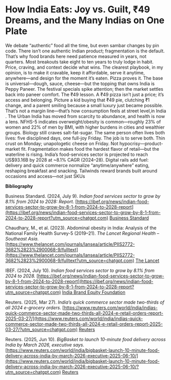# How India Eats: Joy vs. Guilt, ₹49 Dreams, and the Many Indias on One Plate


We debate “authentic” food all the time, but even sambar changes by pin code. There isn’t one authentic Indian product; fragmentation is the default. That’s why food brands here need patience measured in years, not quarters. Most breakouts take eight to ten years to truly lodge in habit. Price, craving, and context decide what wins. The clearest playbook, in my opinion, is to  make it cravable, keep it affordable, serve it anytime, anywhere—and design for the moment it’s eaten. Pizza proves it. The base is universal—dough, sauce, cheese—but the topping that owns India is Peppy Paneer. The festival specials spike attention; then the market settles back into paneer comfort. The ₹49 lesson. A ₹49 pizza isn’t just a price; it’s access and belonging. Picture a kid buying that ₹49 pie, clutching ₹1 change, and a parent smiling because a small luxury just became possible. That’s not a margin line—that’s how consumption feels at street level,in India .
The  Urban India has moved from scarcity to abundance, and health is now a lens. NFHS-5 indicates overweight/obesity is common—roughly 23% of women and 22% of men by BMI, with higher burdens in cities and wealthier groups. Biology still craves salt-fat-sugar. The same person often lives both lives: five disciplined days, one full-joy Friday. The job is to serve both. Thin crust on Monday; unapologetic cheese on Friday. Not hypocrisy—product-market fit.
 Fragmentation makes food the hardest flavor of retail—but the waterline is rising. India’s food-services sector is projected to reach US$93.16B by 2028 at ~8.1% CAGR (2024–28). Digital rails add fuel: delivery and quick commerce normalize “anytime/anywhere” eating, reshaping breakfast and snacking. Tailwinds reward brands built around occasions and access—not just SKUs

**Bibliography** 

Business Standard. (2024, July 9). *Indian food services sector to grow by 8.1% from 2024 to 2028: Report.* [https://ibef.org/news/indian-food-services-sector-to-grow-by-8-1-from-2024-to-2028-report](https://ibef.org/news/indian-food-services-sector-to-grow-by-8-1-from-2024-to-2028-report?utm_source=chatgpt.com)  [Business Standard](https://www.business-standard.com/industry/news/indian-food-services-sector-to-grow-by-8-1-from-2024-to-2028-report-124070900997_1.html?utm_source=chatgpt.com)

Chaudhary, M., et al. (2023). Abdominal obesity in India: Analysis of the National Family Health Survey-5 (2019–21). *The Lancet Regional Health – Southeast Asia.* [https://www.thelancet.com/journals/lansea/article/PIIS2772-3682%2823%2900068-9/fulltext](https://www.thelancet.com/journals/lansea/article/PIIS2772-3682%2823%2900068-9/fulltext?utm_source=chatgpt.com)  [The Lancet](https://www.thelancet.com/journals/lansea/article/PIIS2772-3682%2823%2900068-9/fulltext?utm_source=chatgpt.com)

IBEF. (2024, July 10). *Indian food services sector to grow by 8.1% from 2024 to 2028.* [https://ibef.org/news/indian-food-services-sector-to-grow-by-8-1-from-2024-to-2028-report](https://ibef.org/news/indian-food-services-sector-to-grow-by-8-1-from-2024-to-2028-report?utm_source=chatgpt.com)  [India Brand Equity Foundation](https://ibef.org/news/indian-food-services-sector-to-grow-by-8-1-from-2024-to-2028-report?utm_source=chatgpt.com)

Reuters. (2025, Mar 27). *India’s quick commerce sector made two-thirds of all 2024 e-grocery orders.* [https://www.reuters.com/world/india/indias-quick-commerce-sector-made-two-thirds-all-2024-e-retail-orders-report-2025-03-27/](https://www.reuters.com/world/india/indias-quick-commerce-sector-made-two-thirds-all-2024-e-retail-orders-report-2025-03-27/?utm_source=chatgpt.com)  [Reuters](https://www.reuters.com/world/india/indias-quick-commerce-sector-made-two-thirds-all-2024-e-retail-orders-report-2025-03-27/?utm_source=chatgpt.com)

Reuters. (2025, Jun 10). *BigBasket to launch 10-minute food delivery across India by March 2026, executive says.* [https://www.reuters.com/world/india/bigbasket-launch-10-minute-food-delivery-across-india-by-march-2026-executive-2025-06-10/](https://www.reuters.com/world/india/bigbasket-launch-10-minute-food-delivery-across-india-by-march-2026-executive-2025-06-10/?utm_source=chatgpt.com)  [Reuters](https://www.reuters.com/world/india/bigbasket-launch-10-minute-food-delivery-across-india-by-march-2026-executive-2025-06-10/?utm_source=chatgpt.com)







